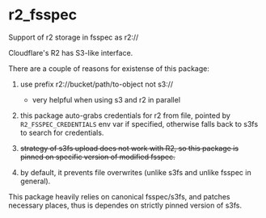 # r2_fsspec

Support of r2 storage in fsspec as r2://

Cloudflare's R2 has S3-like interface. 

There are a couple of reasons for existense of this package:

1. use prefix r2://bucket/path/to-object not s3:// 
   - very helpful when using s3 and r2 in parallel

2. this package auto-grabs credentials for r2 from file, pointed by `R2_FSSPEC_CREDENTIALS` env var if specified, otherwise falls back to s3fs to search for credentials.

3. ~~strategy of s3fs upload does not work with R2, so this package is pinned on specific version of modified fsspec.~~

4. by default, it prevents file overwrites (unlike s3fs and unlike fsspec in general).


This package heavily relies on canonical fsspec/s3fs, 
and patches necessary places, thus is dependes on strictly pinned version of s3fs.